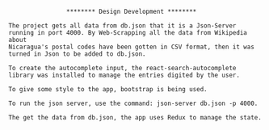 
					******** Design Development ********

	The project gets all data from db.json that it is a Json-Server running in port 4000. By Web-Scrapping all the data from Wikipedia about
	Nicaragua's postal codes have been gotten in CSV format, then it was turned in Json to be added to db.json.
	
	To create the autocomplete input, the react-search-autocomplete library was installed to manage the entries digited by the user.
	
	To give some style to the app, bootstrap is being used.
	
	To run the json server, use the command: json-server db.json -p 4000.

	The get the data from db.json, the app uses Redux to manage the state.
	
	
	
